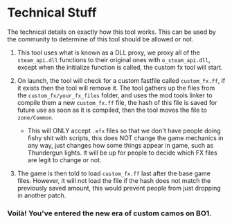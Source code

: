# Technical Stuff
The technical details on exactly how this tool works. This can be used by the community to determine of this tool should be allowed or not.

1. This tool uses what is known as a DLL proxy, we proxy all of the `steam_api.dll` functions to their original ones with `o_steam_api.dll`, except when the initialize function is called, the custom fx tool will start.

2. On launch, the tool will check for a custom fastfile called `custom_fx.ff`, if it exists then the tool will remove it. The tool gathers up the files from the `custom_fx/your_fx_files` folder, and uses the mod tools linker to compile them a new `custom_fx.ff` file, the hash of this file is saved for future use as soon as it is compiled, then the tool moves the file to `zone/Common`.
    - This will ONLY accept `.efx` files so that we don't have people doing fishy shit with scripts, this does NOT change the game mechanics in any way, just changes how some things appear in game, such as Thundergun lights. It will be up for people to decide which FX files are legit to change or not.

3. The game is then told to load `custom_fx.ff` last after the base game files. However, it will not load the file if the hash does not match the previously saved amount, this would prevent people from just dropping in another patch.

### Voilà! You've entered the new era of custom camos on BO1.

